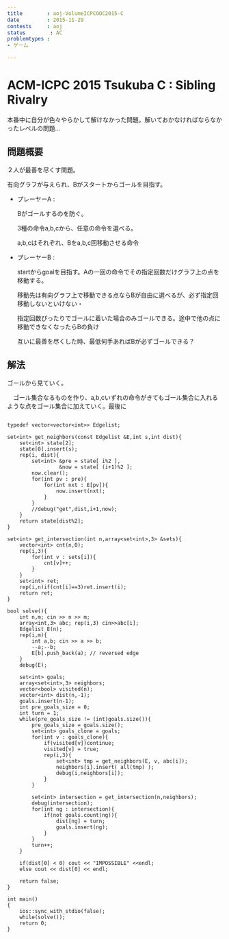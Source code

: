 ```yaml
---
title        : aoj-VolumeICPCOOC2015-C
date         : 2015-11-29
contests     : aoj
status        : AC
problemtypes :
- ゲーム

---
```


# ACM-ICPC 2015 Tsukuba C : Sibling Rivalry

  本番中に自分が色々やらかして解けなかった問題。解いておかなければならなかったレベルの問題...
  

<!--more-->


## 問題概要
  ２人が最善を尽くす問題。

  有向グラフが与えられ、Bがスタートからゴールを目指す。

- プレーヤーA :

  Bがゴールするのを防ぐ。

  3種の命令a,b,cから、任意の命令を選べる。

  a,b,cはそれぞれ、Bをa,b,c回移動させる命令

- プレーヤーB :

  startからgoalを目指す。Aの一回の命令でその指定回数だけグラフ上の点を移動する。

  移動先は有向グラフ上で移動できる点ならBが自由に選べるが、必ず指定回移動しないといけない・

  指定回数ぴったりでゴールに着いた場合のみゴールできる。途中で他の点に移動できなくなったらBの負け


  互いに最善を尽くした時、最低何手あればBが必ずゴールできる？


## 解法

  ゴールから見ていく。

　ゴール集合なるものを作り、a,b,cいずれの命令がきてもゴール集合に入れるような点をゴール集合に加えていく。最後に

~~~

typedef vector<vector<int>> Edgelist;

set<int> get_neighbors(const Edgelist &E,int s,int dist){
    set<int> state[2];
    state[0].insert(s);
    rep(i, dist){
        set<int> &pre = state[ i%2 ],
                 &now = state[ (i+1)%2 ];
        now.clear();
        for(int pv : pre){
            for(int nxt : E[pv]){
                now.insert(nxt);
            }
        }
        //debug("get",dist,i+1,now);
    }
    return state[dist%2];
}

set<int> get_intersection(int n,array<set<int>,3> &sets){
    vector<int> cnt(n,0);
    rep(i,3){
        for(int v : sets[i]){
            cnt[v]++;
        }
    }
    set<int> ret;
    rep(i,n)if(cnt[i]==3)ret.insert(i);
    return ret;
}

bool solve(){
    int n,m; cin >> n >> m;
    array<int,3> abc; rep(i,3) cin>>abc[i];
    Edgelist E(n);
    rep(i,m){
        int a,b; cin >> a >> b;
        --a;--b;
        E[b].push_back(a); // reversed edge
    }
    debug(E);
    
    set<int> goals;
    array<set<int>,3> neighbors;
    vector<bool> visited(n);
    vector<int> dist(n,-1);
    goals.insert(n-1);
    int pre_goals_size = 0;
    int turn = 1;
    while(pre_goals_size != (int)goals.size()){
        pre_goals_size = goals.size();
        set<int> goals_clone = goals;
        for(int v : goals_clone){
            if(visited[v])continue;
            visited[v] = true;
            rep(i,3){
                set<int> tmp = get_neighbors(E, v, abc[i]);
                neighbors[i].insert( all(tmp) );
                debug(i,neighbors[i]);
            }
        }

        set<int> intersection = get_intersection(n,neighbors);
        debug(intersection);
        for(int ng : intersection){
            if(not goals.count(ng)){
                dist[ng] = turn;
                goals.insert(ng);
            }
        }
        turn++;
    }

    if(dist[0] < 0) cout << "IMPOSSIBLE" <<endl;
    else cout << dist[0] << endl;
    
    return false;
}

int main()
{
    ios::sync_with_stdio(false);
    while(solve());
    return 0;
}

~~~
